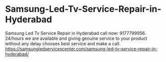 # Samsung-Led-Tv-Service-Repair-in-Hyderabad
Samsung Led Tv Service Repair in Hyderabad call now: 9177799956.  24/hours we are available and giving genuine service to your product without any delay chooses best service and make a call. https://samsungledservicescenter.com/samsung-led-tv-service-repair-in-hyderabad/
